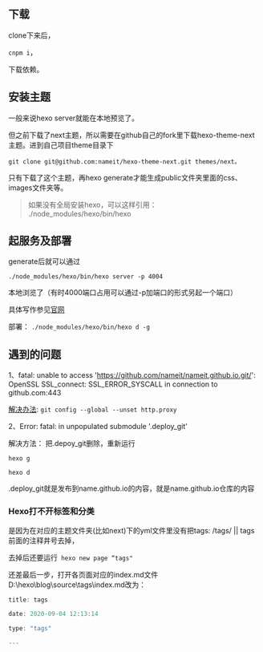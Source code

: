 ## 下载

clone下来后，

```cnpm i```，

下载依赖。

## 安装主题

一般来说hexo server就能在本地预览了。

但之前下载了next主题，所以需要在github自己的fork里下载hexo-theme-next主题。进到自己项目theme目录下  

```git clone git@github.com:nameit/hexo-theme-next.git themes/next。```

只有下载了这个主题，再hexo generate才能生成public文件夹里面的css、images文件夹等。

> 如果没有全局安装hexo，可以这样引用： ./node_modules/hexo/bin/hexo

## 起服务及部署

generate后就可以通过

```./node_modules/hexo/bin/hexo server -p 4004```

 本地浏览了（有时4000端口占用可以通过-p加端口的形式另起一个端口）

具体写作参见[官网](https://hexo.io/zh-cn/docs/writing)

部署：
```./node_modules/hexo/bin/hexo d -g```

## 遇到的问题

1、fatal: unable to access 'https://github.com/nameit/nameit.github.io.git/': OpenSSL SSL_connect: SSL_ERROR_SYSCALL in connection to github.com:443

[解决办法](https://blog.csdn.net/daerzei/article/details/79528153): ```git config --global --unset http.proxy```

2、Error: fatal: in unpopulated submodule '.deploy_git'

解决方法： 把.depoy_git删除，重新运行

```hexo g```

```hexo d```



.deploy_git就是发布到name.github.io的内容，就是name.github.io仓库的内容

### Hexo打不开标签和分类

是因为在对应的主题文件夹(比如next)下的yml文件里没有把tags: /tags/ || tags前面的注释井号去掉，

去掉后还要运行` hexo new page “tags"`

还差最后一步，打开各页面对应的index.md文件D:\hexo\blog\source\tags\index.md改为：

```js
title: tags

date: 2020-09-04 12:13:14

type: "tags"

---

```



